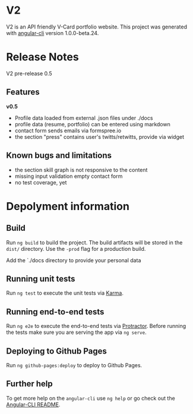 # V2
V2 is an API friendly V-Card portfolio website.
This project was generated with [angular-cli](https://github.com/angular/angular-cli) version 1.0.0-beta.24.

# Release Notes
V2 pre-release 0.5

## Features 
**v0.5**
- Profile data loaded from external .json files under ./docs
- profile data (resume, portfolio) can be entered using markdown
- contact form sends emails via formspree.io
- the section "press" contains user's twitts/retwitts, provide via widget

## Known bugs and limitations
- the section skill graph is not responsive to the content
- missing input validation empty contact form
- no test coverage, yet

# Depolyment information

## Build

Run `ng build` to build the project. The build artifacts will be stored in the `dist/` directory. Use the `-prod` flag for a production build.

Add the `./docs directory to provide your personal data

## Running unit tests

Run `ng test` to execute the unit tests via [Karma](https://karma-runner.github.io).

## Running end-to-end tests

Run `ng e2e` to execute the end-to-end tests via [Protractor](http://www.protractortest.org/).
Before running the tests make sure you are serving the app via `ng serve`.

## Deploying to Github Pages

Run `ng github-pages:deploy` to deploy to Github Pages.

## Further help

To get more help on the `angular-cli` use `ng help` or go check out the [Angular-CLI README](https://github.com/angular/angular-cli/blob/master/README.md).
